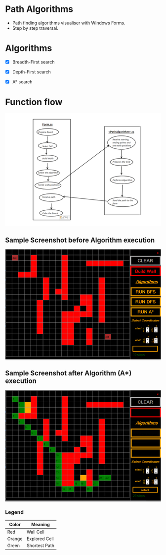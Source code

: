# Path Algorithms

- Path finding algorithms visualiser with Windows Forms.
- Step by step traversal.

# Algorithms
- [x] Breadth-First search
- [x] Depth-First search
- [x] A* search 


#                              Function flow



![alt text](https://github.com/l4z0-space/PathAlgorithms/blob/master/img/PathPlan.PNG)


##                             Sample Screenshot before Algorithm execution

![bfsBefore](https://github.com/l4z0-space/PathAlgorithms/blob/master/img/beforeRun.PNG)


##                             Sample Screenshot after Algorithm (A*) execution

![bfsAfter](https://github.com/l4z0-space/PathAlgorithms/blob/master/img/afterRun.PNG)

### Legend

Color | Meaning
------------ | -------------
Red| Wall Cell
Orange | Explored Cell
Green | Shortest Path

